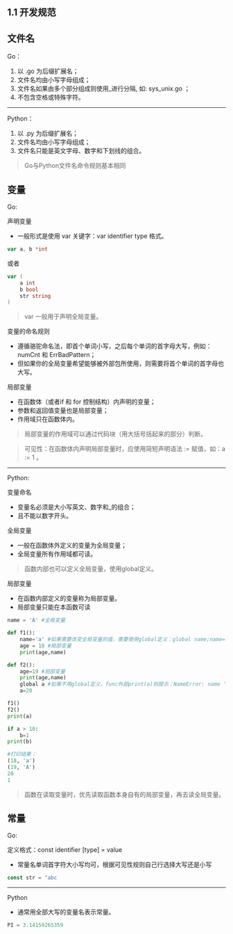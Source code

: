## 1.1 开发规范


## 文件名
Go：
1. 以 .go 为后缀扩展名；
2. 文件名均由小写字母组成；
3. 文件名如果由多个部分组成则使用_进行分隔, 如: sys_unix.go ；
4. 不包含空格或特殊字符。

------
Python：
1. 以 .py 为后缀扩展名；
2. 文件名均由小写字母组成；
3. 文件名只能是英文字母、数字和下划线的组合。

> Go与Python文件名命令规则基本相同


## 变量
Go:

声明变量
* 一般形式是使用 var 关键字：var identifier type 格式。
```go
var a, b *int
```
或者
```go
var (
    a int
    b bool
    str string
)
```
> var 一般用于声明全局变量。

变量的命名规则
* 遵循骆驼命名法，即首个单词小写，之后每个单词的首字母大写，例如：numCnt 和 ErrBadPattern；
* 但如果你的全局变量希望能够被外部包所使用，则需要将首个单词的首字母也大写。

局部变量
* 在函数体（或者if 和 for 控制结构）内声明的变量；
* 参数和返回值变量也是局部变量；
* 作用域只在函数体内。
>局部变量的作用域可以通过代码块（用大括号括起来的部分）判断。

>可见性：在函数体内声明局部变量时，应使用简短声明语法 := 赋值，如：a := 1 。

------
Python:

变量命名
* 变量名必须是大小写英文、数字和_的组合；
* 且不能以数字开头。

全局变量
* 一般在函数体外定义的变量为全局变量；
*  全局变量所有作用域都可读。
>函数内部也可以定义全局变量，使用global定义。

局部变量
* 在函数内部定义的变量称为局部变量。
* 局部变量只能在本函数可读
```python
name = 'A' #全局变量

def f1():
    name='a' #如果需要改变全局变量的值，需要使用global定义：global name;name='a'
    age = 18 #局部变量
    print(age,name)

def f2():
    age=19 #局部变量
    print(age,name)
    global a #如果不用global定义，func外部print(a)则提示：NameError: name 'a' is not defined
    a=20

f1()
f2()
print(a)

if a > 10:
    b=1
print(b)

#打印结果：
(18, 'a')
(19, 'A')
20
1
```
>函数在读取变量时，优先读取函数本身自有的局部变量，再去读全局变量。

## 常量

Go:

定义格式：const identifier [type] = value
* 常量名单词首字符大小写均可，根据可见性规则自己行选择大写还是小写
```go
const str = "abc
```

------
Python
* 通常用全部大写的变量名表示常量。
```python
PI = 3.14159265359
```

